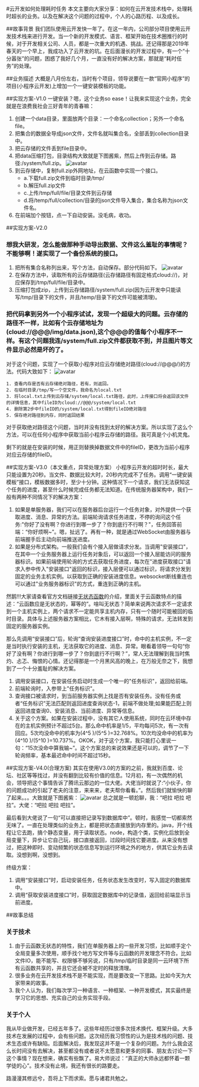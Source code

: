 #云开发如何处理耗时任务
本文主要向大家分享：如何在云开发技术栈中，处理耗时超长的业务。以及在解决这个问题的过程中，个人的心路历程、以及成长。

##故事背景
我们团队使用云开发快一年了。在这一年内，公司部分项目使用云开发技术栈来进行开发。当一个新的开发模式、语言、框架开始在技术圈推行的时候，对于开发相关公司、人员，都是一次重大的机遇、挑战。还记得那是2019年春天的一个早上，我成功入了云开发的坑。在后面漫长的开发过程中，有一个“十分嚣张”的问题，困惑了我好几个月，一直没有好的解决方案，那就是“耗时任务”的处理。

##业务描述
大概是八月份左右，当时有个项目，领导说要在一款“官网小程序”的项目(小程序云开发)上增加一个一键安装模板的功能。

##实现方案-V1.0
一键安装？嗯，这个业务so ease！让我来实现这个业务，完全就是在浪费我社会三好青年的青春嘛：

1. 创建一个data目录，里面放两个目录：一个命名collection；另外一个命名file。
2. 把集合的数据全导成json文件，文件名就叫集合名，全部丢到collection目录中。
3. 把云存储的文件丢到file目录中。
4. 把data压缩打包，目录结构大致就是下图酱紫，然后上传到云存储。路径:/system/full.zip。
![avatar](https://wx.wegouer.com/static/github/install/p1.png)
5. 到云存储中，复制full.zip外网地址，在云函数中实现一个接口。
	* a.下载full.zip文件到临时目录/tmp/
	* b.解压full.zip文件
	* c.上传/tmp/full/file/目录文件到云存储
	* d.将/temp/full/collection/目录的json文件导入集合，集合名称为json文件名。
6. 在前端加个按钮，点一下自动安装。没毛病，收功。 

##实现方案-V2.0
### 想我大研发，怎么能做那种手动导出数据、文件这么羞耻的事情呢？不能够啊！遂实现了一个备份系统的接口。

1. 把所有集合名称列出来，写个方法，自动保存。部分代码如下。
![avatar](https://wx.wegouer.com/static/github/install/p2.png)
2. 在保存方法中，读取所有的云存储路径(云存储路径有固定格式cloud://)，对应保存到/tmp/full/file/目录中。
3. 压缩打包成zip，上传到云存储路径/system/full.zip(因为云开发中只能读写/tmp/目录下的文件，并且/temp/目录下的文件可能被清理)。

### 把代码拿到另外一个小程序试试，发现一个超级大的问题。云存储的路径不一样，比如有个云存储地址为(cloud://@@@/img/data.json),这个@@@的值每个小程序不一样。有这个问题我连/system/full.zip文件都获取不到，并且图片等文件显示必然是坏的了。

对于这个问题，实现了一个获取小程序对应云存储绝对路径(cloud://@@@/)的方法。代码大致如下：
![avatar](https://wx.wegouer.com/static/github/install/p3.png)

```
1. 查看内存是否有云存储绝对路径，若有，则返回。
2. 在临时目录/tmp/写一个空文件，我命名为local.txt
3. 将local.txt上传到云存储/system/local.txt路径，此时，上传接口将会返回该文件的详情信息，其中fileID为cloud://@@@/system/local.txt
4. 删除第2步中fileID的/system/local.txt得到fileID绝对路径
5. 保存绝对路径到内存，同时返回结果 
```
对于获取绝对路径这个问题，当时并没有找到太好的解决方案。所以实现了这么个方法，可以在任何小程序中获取当前小程序云存储的路径。我可真是个小机灵鬼。

剩下的就是在安装的时候，用正则替换掉数据文件中的fileID，更改为当前小程序对应云存储的fileID。

##实现方案-V3.0（本文重点，异常处理方案）
小程序云开发的超时时长，最大只能设置为20秒。当文件、数据比较大时，20秒内完成不了任务。调用“一键安装模板”接口，模板数据多时，至少十分钟。这种情况下一个请求，我们无法获知这个任务的进度，甚至什么时候完成任务都无法知道。在传统服务器架构中，我们一般有两种不同情况下的解决方案：

1. 如果是单服务器，我们可以在服务器后台运行一个任务对象，对外提供一个获取进度、消息、异常的方法。前端轮询请求任务进度，不停的询问这个任务:"你好了没有啊？你进行到哪一步了？你到底行不行啊？"，任务回答前端：“你好烦啊~”。嗯，扯远了。再有一种，就是通过WebSocket由服务器与前端握手后主动向前端推送进度。
2. 如果是分布式架构。一般我们会有个接入层做请求分发。当调用"安装接口"，在其中一个业务服务器上运行任务对象后，可以返回一个接入层能访问的服务器标识。如果前端使用轮询的方式去获取任务进度，每次在"进度获取接口"请求入参中传入"安装接口"返回的标识，接入层便可以通过标识，将请求分发到固定的业务主机实例。以获取到正确的安装进度信息。websocket断线重连也可以通过"业务服务器标识"的方式，重连到正确的主机。

然鹅!!!大家请查看官方文档链接[无状态函数](https://developers.weixin.qq.com/miniprogram/dev/wxcloud/guide/functions/mechanism.html#%E6%97%A0%E7%8A%B6%E6%80%81%E5%87%BD%E6%95%B0)的介绍，里面关于云函数特点的描述：“云函数应是无状态的，幂等的”。啥叫无状态？简单来说两次请求不一定请求到一个主机实例上，两个请求不一定能共享主机内存，只有一个随时可能被回的临时目录。具体与上述服务器方案相比，它木有接入层啊，特殊的请求，无法转发到固定的服务器实例。

那么先调用“安装接口”后，轮询“查询安装进度接口”时，命中的主机实例，不一定是当时执行安装的主机，无法获取它的进度、消息、异常。眼看着领导一句句“你好了没有啊？你进行到哪一步了？你到底行不行啊？”，常人无法理解到我当时焦灼、忐忑、悔恨的心情。还记得那是一个月黑风高的晚上，在万般无奈之下，我想到了一个十分羞耻的解决方案。

1. 调用安装接口，在安装任务启动时生成一个唯一的"任务标识"，返回给前端。
2. 前端轮询时，入参带上"任务标识"。
3. 查询接口被请求时，到当前服务器实例上找是否有安装任务。没有任务或者“任务标识”无法匹配则返回进度查询状态-1，前端不做处理;如果能匹配上则返回进度查询0、安装消息、当前进度、异常等信息。
4. 关于这个方案。如果在安装过程中，没有其它人使用系统，同时在云环境中存在的主机实例预计不超过5台。那么命中机率是1/5，平均每问5次，有一次有回应。5次均没命中的机率为(4^5 )/(5^5 )=32.768%。10次均没命中的机率为(4^10 )/(5^10 )=10.737%。OKOK，对于这个方案，我只能打心里说一句：“15次没命中算我输~”。这个方案总的来说效果还是可以的，调节了一下轮询频率，基本最迟命中时间不超过15秒。

##实现方案-V4.0(合理方案)
其实在使用V3.0的方案的之前，我就到百度、论坛、社区等等找过，并没有翻到比较有价值的信息。12月初，有一次偶然的机会，领导把这个事情告诉了腾讯云那边的一位大佬。大佬当时就说了:“小伙子，你的问题成功的引起了老夫的注意，来来来，老夫帮你看看。”。然后我们就愉快的聊了起来。。。大致就是下图酱紫：
![avatar](https://wx.wegouer.com/static/github/install/p4.png)
总之就是一顿尬聊，我：“吧拉 吧拉 吧拉”。大佬：“吧拉 吧拉 吧拉”。

最后看到大佬说了一句“可以直接把记录写到数据库中”。顿时，我感觉一切都索然无味了。一直在处理类似的业务上，都是把状态直接放到内存里的。java，开个线程让它去跑，搞个静态变量，用于读取状态。node，构造个类，实例化后放到全局变量下，异步让它自己玩，接口直接返回，过段时间找它要进度。从来没有想过，把这种即时、变动频繁的状态信息写到运行环境之外的地方，供其它业务去读取。没想到啊，没想到。

终级方案：

1. 调用“安装接口”时，启动安装任务，任务状态发生改变时，写入固定的数据库中。
2. 调用“获取安装进度接口”时，获取固定数据库中的记录值，返回给前端显示当前进度。

##故事总结
### 关于技术
1. 由于云函数无状态的特性，我们在单服务器上的一些开发习惯，比如顺手定个全局变量多次使用，顺手找个地方写文件等与云函数的开发理念不符合。比如文件IO，能不能写、权限够不够另说，只有/tmp/临时目录是同一云环境下所有云函数共享的，并且它还会被不定时的释放清理。
2. 很多业务在云开发技术栈不是不能实现，而是要改变一下思路。比如今天为大家带来的故事。
3. 我个人认为，我们每次学习一种语言、一种框架、一种开发模式，其实最终是学习它的思想、充实自己的业务实现手段。

### 关于个人
我从毕业做开发，已经五年多了。这些年经历过很多次技术换代、框架升级。大多技术在发展的过程中，会有些问题。这次经历我习惯性的认为是技术栈的问题、技术生态或许有缺陷。后面解决后，我发现这并不是一个复杂的问题。为什么我会这么长时间没有去解决，甚至都没有或者说不太愿意和更多的同事、朋友去讨论一下这个事情？现在想来，确实有些飘了。易大师说过：“真正的大师永远都怀着一颗学徒的心”。技术没有止境，我还有很长的路要走。

路漫漫其修远兮，吾将上下而求索。愿与诸君共勉之。



